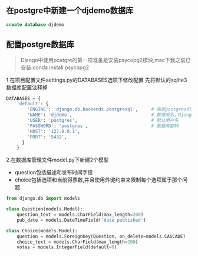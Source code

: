 ## 在postgre中新建一个djdemo数据库
```sql
create database djdemo
```

## 配置postgre数据库
>Django中使用postgre的第一项准备是安装psycopg2模块,mac下我之前已安装:conda install psycopg2

1.在项目配置文件settings.py的DATABASES选项下修改配置
先将默认的sqlite3数据库配置注释掉
```py
DATABASES = {
    'default': {
        'ENGINE': 'django.db.backends.postgresql',     # 指定postgres引擎
        'NAME': 'djdemo',                              # 数据库名，Django不会帮你创建，需要自己进入数据库创建。
        'USER': 'postgres',                            # 默认用户名
        'PASSWORD': 'postgres',                        # 数据库密码
        'HOST': '127.0.0.1',
        'PORT': '5432',
      }
    }
```

2.在数据库管理文件model.py下新建2个模型
- question包括描述和发布时间字段
- choice包括选项和当前得票数,并且使用外键约束来限制每个选项属于那个问题

```py
from django.db import models

class Question(models.Model):
    question_text = models.CharField(max_length=200)
    pub_date = models.DateTimeField('date published')

class Choice(models.Model):
    question = models.ForeignKey(Question, on_delete=models.CASCADE)
    choice_text = models.CharField(max_length=200)
    votes = models.IntegerField(default=0)    
```
